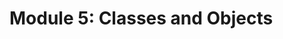 # <i class="fas fa-layer-group fa-fw"></i> Module 5: Classes and Objects

```{tableofcontents}

```
